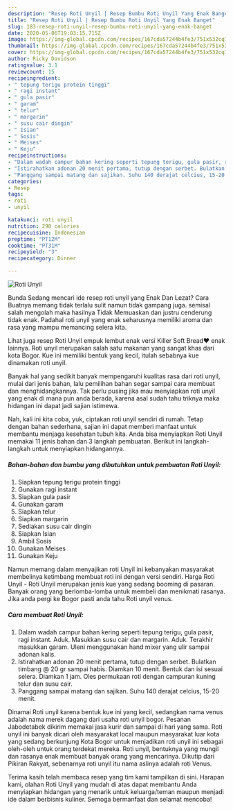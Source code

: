 ```yaml
---
description: "Resep Roti Unyil | Resep Bumbu Roti Unyil Yang Enak Banget"
title: "Resep Roti Unyil | Resep Bumbu Roti Unyil Yang Enak Banget"
slug: 183-resep-roti-unyil-resep-bumbu-roti-unyil-yang-enak-banget
date: 2020-05-06T19:03:15.715Z
image: https://img-global.cpcdn.com/recipes/167cda57244b4fe3/751x532cq70/roti-unyil-foto-resep-utama.jpg
thumbnail: https://img-global.cpcdn.com/recipes/167cda57244b4fe3/751x532cq70/roti-unyil-foto-resep-utama.jpg
cover: https://img-global.cpcdn.com/recipes/167cda57244b4fe3/751x532cq70/roti-unyil-foto-resep-utama.jpg
author: Ricky Davidson
ratingvalue: 3.1
reviewcount: 15
recipeingredient:
- " tepung terigu protein tinggi"
- " ragi instant"
- " gula pasir"
- " garam"
- " telur"
- " margarin"
- " susu cair dingin"
- " Isian"
- " Sosis"
- " Meises"
- " Keju"
recipeinstructions:
- "Dalam wadah campur bahan kering seperti tepung terigu, gula pasir, ragi instant. Aduk. Masukkan susu cair dan margarin. Aduk. Terakhir masukkan garam. Uleni menggunakan hand mixer yang ulir sampai adonan kalis."
- "Istirahatkan adonan 20 menit pertama, tutup dengan serbet. Bulatkan timbang @ 20 gr sampai habis. Diamkan 10 menit. Bentuk dan isi sesuai selera. Diamkan 1 jam. Oles permukaan roti dengan campuran kuning telur dan susu cair."
- "Panggang sampai matang dan sajikan. Suhu 140 derajat celcius, 15-20 menit."
categories:
- Resep
tags:
- roti
- unyil

katakunci: roti unyil 
nutrition: 298 calories
recipecuisine: Indonesian
preptime: "PT12M"
cooktime: "PT31M"
recipeyield: "3"
recipecategory: Dinner

---
```



![Roti Unyil](https://img-global.cpcdn.com/recipes/167cda57244b4fe3/751x532cq70/roti-unyil-foto-resep-utama.jpg)

Bunda Sedang mencari ide resep roti unyil yang Enak Dan Lezat? Cara Buatnya memang tidak terlalu sulit namun tidak gampang juga. semisal salah mengolah maka hasilnya Tidak Memuaskan dan justru cenderung tidak enak. Padahal roti unyil yang enak seharusnya memiliki aroma dan rasa yang mampu memancing selera kita.

Lihat juga resep Roti Unyil empuk lembut enak versi Killer Soft Bread❤️ enak lainnya. Roti unyil merupakan salah satu makanan yang sangat khas dari kota Bogor. Kue ini memiliki bentuk yang kecil, itulah sebabnya kue dinamakan roti unyil.

Banyak hal yang sedikit banyak mempengaruhi kualitas rasa dari roti unyil, mulai dari jenis bahan, lalu pemilihan bahan segar sampai cara membuat dan menghidangkannya. Tak perlu pusing jika mau menyiapkan roti unyil yang enak di mana pun anda berada, karena asal sudah tahu triknya maka hidangan ini dapat jadi sajian istimewa.


Nah, kali ini kita coba, yuk, ciptakan roti unyil sendiri di rumah. Tetap dengan bahan sederhana, sajian ini dapat memberi manfaat untuk membantu menjaga kesehatan tubuh kita. Anda bisa menyiapkan Roti Unyil memakai 11 jenis bahan dan 3 langkah pembuatan. Berikut ini langkah-langkah untuk menyiapkan hidangannya.

<!--inarticleads1-->

##### Bahan-bahan dan bumbu yang dibutuhkan untuk pembuatan Roti Unyil:

1. Siapkan  tepung terigu protein tinggi
1. Gunakan  ragi instant
1. Siapkan  gula pasir
1. Gunakan  garam
1. Siapkan  telur
1. Siapkan  margarin
1. Sediakan  susu cair dingin
1. Siapkan  Isian
1. Ambil  Sosis
1. Gunakan  Meises
1. Gunakan  Keju


Namun memang dalam menyajikan roti Unyil ini kebanyakan masyarakat membelinya ketimbang membuat roti ini dengan versi sendiri. Harga Roti Unyil - Roti Unyil merupakan jenis kue yang sedang booming di pasaran. Banyak orang yang berlomba-lomba untuk membeli dan menikmati rasanya. Jika anda pergi ke Bogor pasti anda tahu Roti unyil venus. 

<!--inarticleads2-->

##### Cara membuat Roti Unyil:

1. Dalam wadah campur bahan kering seperti tepung terigu, gula pasir, ragi instant. Aduk. Masukkan susu cair dan margarin. Aduk. Terakhir masukkan garam. Uleni menggunakan hand mixer yang ulir sampai adonan kalis.
1. Istirahatkan adonan 20 menit pertama, tutup dengan serbet. Bulatkan timbang @ 20 gr sampai habis. Diamkan 10 menit. Bentuk dan isi sesuai selera. Diamkan 1 jam. Oles permukaan roti dengan campuran kuning telur dan susu cair.
1. Panggang sampai matang dan sajikan. Suhu 140 derajat celcius, 15-20 menit.


Dinamai Roti unyil karena bentuk kue ini yang kecil, sedangkan nama venus adalah nama merek dagang dari usaha roti unyil bogor. Pesanan Jabodetabek dikirim memakai jasa kurir dan sampai di hari yang sama. Roti unyil ini banyak dicari oleh masyarakat local maupun masyarakat luar kota yang sedang berkunjung Kota Bogor untuk menjadikan roti unyil ini sebagai oleh-oleh untuk orang terdekat mereka. Roti unyil, bentuknya yang mungil dan rasanya enak membuat banyak orang yang mencarinya. Dikutip dari Pikiran Rakyat, sebenarnya roti unyil itu nama aslinya adalah roti Venus. 

Terima kasih telah membaca resep yang tim kami tampilkan di sini. Harapan kami, olahan Roti Unyil yang mudah di atas dapat membantu Anda menyiapkan hidangan yang menarik untuk keluarga/teman maupun menjadi ide dalam berbisnis kuliner. Semoga bermanfaat dan selamat mencoba!
